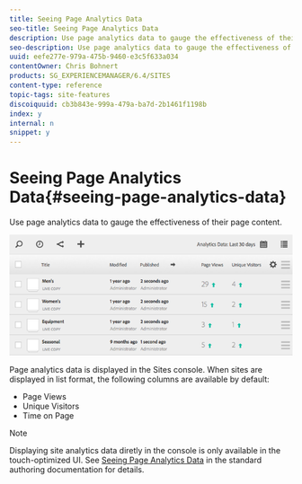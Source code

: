 ```yaml
---
title: Seeing Page Analytics Data
seo-title: Seeing Page Analytics Data
description: Use page analytics data to gauge the effectiveness of their page content.
seo-description: Use page analytics data to gauge the effectiveness of their page content.
uuid: eefe277e-979a-475b-9460-e3c5f633a034
contentOwner: Chris Bohnert
products: SG_EXPERIENCEMANAGER/6.4/SITES
content-type: reference
topic-tags: site-features
discoiquuid: cb3b843e-999a-479a-ba7d-2b1461f1198b
index: y
internal: n
snippet: y
---
```


# Seeing Page Analytics Data{#seeing-page-analytics-data}

Use page analytics data to gauge the effectiveness of their page content.

![](assets/chlimage_1-111.png)

Page analytics data is displayed in the Sites console. When sites are displayed in list format, the following columns are available by default:

* Page Views
* Unique Visitors
* Time on Page

>[!NOTE]
>
>Displaying site analytics data diretly in the console is only available in the touch-optimized UI. See [Seeing Page Analytics Data](../../../sites/authoring/using/pa-using.md) in the standard authoring documentation for details.

